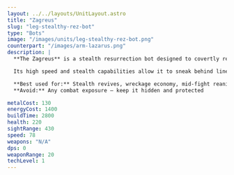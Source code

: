 ```yaml
---
layout: ../../layouts/UnitLayout.astro
title: "Zagreus"
slug: "leg-stealthy-rez-bot"
type: "Bots"
image: "/images/units/leg-stealthy-rez-bot.png"
counterpart: "/images/arm-lazarus.png"
description: |
  **The Zagreus** is a stealth resurrection bot designed to covertly revive fallen units and reclaim battlefield scrap. While completely unarmed, it plays a crucial support role by turning destroyed units into a hidden economy advantage — especially in drawn-out skirmishes or attritional battles.

  Its high speed and stealth capabilities allow it to sneak behind lines, recover valuable units, or salvage wrecks in contested zones. Protected properly, a few Zagreus bots can tilt the balance of attrition heavily in Legion’s favor.

  **Best used for:** Stealth revives, wreckage economy, mid-fight reanimation  
  **Avoid:** Any combat exposure — keep it hidden and protected

metalCost: 130
energyCost: 1400
buildTime: 2800
health: 220
sightRange: 430
speed: 78
weapons: "N/A"
dps: 0
weaponRange: 20
techLevel: 1
---
```

